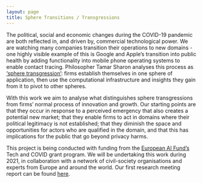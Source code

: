 ```yaml
---
layout: page
title: Sphere Transitions / Transgressions
---
```

The political, social and economic changes during the COVID-19 pandemic are both reflected in, and driven by, commercial technological power. We are watching many companies transition their operations to new domains - one highly visible example of this is Google and Apple’s transition into public health by adding functionality into mobile phone operating systems to enable contact tracing. Philosopher Tamar Sharon analyses this process as [‘sphere transgression’](https://doi.org/10.1007/s10676-020-09547-x): firms establish themselves in one sphere of application, then use the computational infrastructure and insights they gain from it to pivot to other spheres. 

With this work we aim to analyse what distinguishes sphere transgressions from firms’ normal process of innovation and growth. Our starting points are that they occur in response to a perceived emergency that also creates a potential new market; that they enable firms to act in domains where their political legitimacy is not established; that they diminish the space and opportunities for actors who are qualified in the domain, and that this has implications for the public that go beyond privacy harms.

This project is being conducted with funding from the [European AI Fund’s](https://europeanaifund.org/tech-and-covid-19-grant/) Tech and COVID grant program. We will be undertaking this work during 2021, in collaboration with a network of civil-society organisations and experts from Europe and around the world. Our first research meeting report can be found [here](https://globaldatajustice.org/2021-03-18-sphere-transgressions-meeting/).
